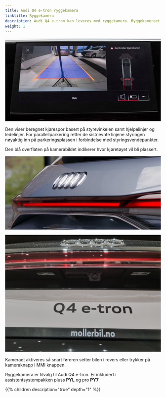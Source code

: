 ```yaml
---
title: Audi Q4 e-tron ryggekamera
linktitle: Ryggekamera
description: Audi Q4 e-tron kan leveres med ryggekamera. Ryggekameraet forenkler manøvrering ved å vise sonen bak kjøretøyet på MMI-displayet.
weight: 1
---
```


![Ryggekamera](rearviewcamera.jpg "Ryggekamera")

Den viser beregnet kjørespor basert på styrevinkelen samt hjelpelinjer og ledelinjer. 
For parallellparkering retter de sistnevnte linjene styringen nøyaktig inn på parkeringsplassen i forbindelse med styringsvendepunkter. 

Den blå overflaten på kamerabildet indikerer hvor kjøretøyet vil bli plassert.

 ![Camera](camera.jpg "Ryggekameraet er integrert i håndtakslist på bagasjeromslokket")

![Camera](camera3.jpg "Ryggekameraet har innebygd rengjøringsfunksjon")

Kameraet aktiveres så snart føreren setter bilen i revers eller trykker på kameraknapp i MMI knappen.

Ryggekamera er tilvalg til Audi Q4 e-tron. Er inkludert i assistentsystempakken pluss **PYL** og pro **PY7**

{{% children description="true" depth="1" %}}
